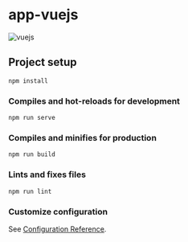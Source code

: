 # app-vuejs

![vuejs](https://user-images.githubusercontent.com/90288287/165468717-3ba1b79f-d2ad-416b-b2b7-fc6586dfca66.png)


## Project setup
```
npm install
```

### Compiles and hot-reloads for development
```
npm run serve
```

### Compiles and minifies for production
```
npm run build
```

### Lints and fixes files
```
npm run lint
```

### Customize configuration
See [Configuration Reference](https://cli.vuejs.org/config/).
